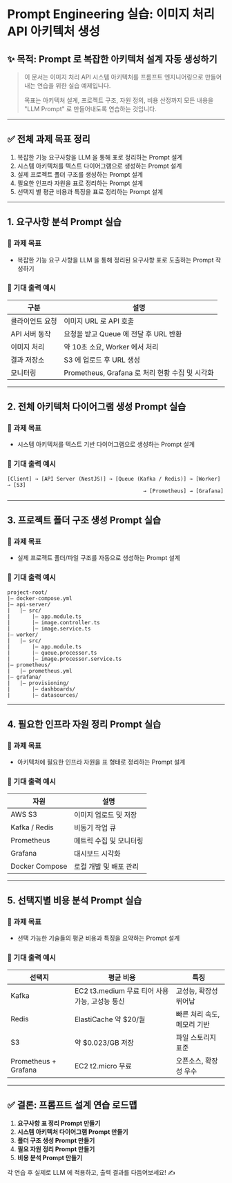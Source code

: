 # Prompt Engineering 실습: 이미지 처리 API 아키텍처 생성

## ✨ 목적: Prompt 로 복잡한 아키텍처 설계 자동 생성하기

> 이 문서는 이미지 처리 API 시스템 아키텍처를 프롬프트 엔지니어링으로 만들어내는 연습을 위한 실습 예제입니다.
> 
> 목표는 아키텍처 설계, 프로젝트 구조, 자원 정의, 비용 산정까지 모든 내용을 "LLM Prompt" 로 만들어내도록 연습하는 것입니다.

---

## ✅ 전체 과제 목표 정리

1. 복잡한 기능 요구사항을 LLM 을 통해 표로 정리하는 Prompt 설계
2. 시스템 아키텍처를 텍스트 다이어그램으로 생성하는 Prompt 설계
3. 실제 프로젝트 폴더 구조를 생성하는 Prompt 설계
4. 필요한 인프라 자원을 표로 정리하는 Prompt 설계
5. 선택지 별 평균 비용과 특징을 표로 정리하는 Prompt 설계

---

## 1. 요구사항 분석 Prompt 실습

### 📝 과제 목표
- 복잡한 기능 요구 사항을 LLM 을 통해 정리된 요구사항 표로 도출하는 Prompt 작성하기

### 🎯 기대 출력 예시
| 구분 | 설명 |
|------|------|
| 클라이언트 요청 | 이미지 URL 로 API 호출 |
| API 서버 동작 | 요청을 받고 Queue 에 전달 후 URL 반환 |
| 이미지 처리 | 약 10초 소요, Worker 에서 처리 |
| 결과 저장소 | S3 에 업로드 후 URL 생성 |
| 모니터링 | Prometheus, Grafana 로 처리 현황 수집 및 시각화 |

---

## 2. 전체 아키텍처 다이어그램 생성 Prompt 실습

### 📝 과제 목표
- 시스템 아키텍처를 텍스트 기반 다이어그램으로 생성하는 Prompt 설계

### 🎯 기대 출력 예시
```
[Client] → [API Server (NestJS)] → [Queue (Kafka / Redis)] → [Worker] → [S3]
                                            → [Prometheus] → [Grafana]
```

---

## 3. 프로젝트 폴더 구조 생성 Prompt 실습

### 📝 과제 목표
- 실제 프로젝트 폴더/파일 구조를 자동으로 생성하는 Prompt 설계

### 🎯 기대 출력 예시
```
project-root/
|— docker-compose.yml
|— api-server/
|   |— src/
|       |— app.module.ts
|       |— image.controller.ts
|       |— image.service.ts
|— worker/
|   |— src/
|       |— app.module.ts
|       |— queue.processor.ts
|       |— image.processor.service.ts
|— prometheus/
|   |— prometheus.yml
|— grafana/
|   |— provisioning/
|       |— dashboards/
|       |— datasources/
```

---

## 4. 필요한 인프라 자원 정리 Prompt 실습

### 📝 과제 목표
- 아키텍처에 필요한 인프라 자원을 표 형태로 정리하는 Prompt 설계

### 🎯 기대 출력 예시
| 자원 | 설명 |
|----------|----------|
| AWS S3 | 이미지 업로드 및 저장 |
| Kafka / Redis | 비동기 작업 큐 |
| Prometheus | 메트릭 수집 및 모니터링 |
| Grafana | 대시보드 시각화 |
| Docker Compose | 로컬 개발 및 배포 관리 |

---

## 5. 선택지별 비용 분석 Prompt 실습

### 📝 과제 목표
- 선택 가능한 기술들의 평균 비용과 특징을 요약하는 Prompt 설계

### 🎯 기대 출력 예시
| 선택지 | 평균 비용 | 특징 |
|-------------|-------------|-------------|
| Kafka | EC2 t3.medium 무료 티어 사용 가능, 고성능 통신 | 고성능, 확장성 뛰어남 |
| Redis | ElastiCache 약 $20/월 | 빠른 처리 속도, 메모리 기반 |
| S3 | 약 $0.023/GB 저장 | 파일 스토리지 표준 |
| Prometheus + Grafana | EC2 t2.micro 무료 | 오픈소스, 확장성 우수 |

---

## ✅ 결론: 프롬프트 설계 연습 로드맵

1. **요구사항 표 정리 Prompt 만들기**
2. **시스템 아키텍처 다이어그램 Prompt 만들기**
3. **폴더 구조 생성 Prompt 만들기**
4. **필요 자원 정리 Prompt 만들기**
5. **비용 분석 Prompt 만들기**

각 연습 후 실제로 LLM 에 적용하고, 출력 결과를 다듬어보세요! ✍️
